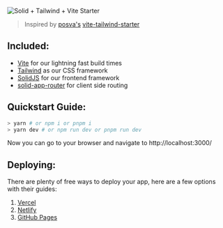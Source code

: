![Solid + Tailwind + Vite Starter](https://i.ibb.co/Ry70gCb/Solid-Tailwind-Vite-Starter-1.png)

>Inspired by [posva's](https://github.com/posva) [vite-tailwind-starter](https://github.com/posva/vite-tailwind-starter)

## Included:
- [Vite](https://vitejs.dev/) for our lightning fast build times
- [Tailwind](https://tailwindcss.com/) as our CSS framework
- [SolidJS](https://www.solidjs.com/) for our frontend framework
- [solid-app-router](https://github.com/solidjs/solid-app-router) for client side routing

## Quickstart Guide:

```bash
> yarn # or npm i or pnpm i
> yarn dev # or npm run dev or pnpm run dev
```
Now you can go to your browser and navigate to http://localhost:3000/

## Deploying:

There are plenty of free ways to deploy your app, here are a few options with their guides:
1. [Vercel](https://vercel.com/guides/deploying-solid-with-vercel)
2. [Netlify](https://www.netlify.com/blog/2016/09/29/a-step-by-step-guide-deploying-on-netlify/)
3. [GitHub Pages](https://docs.github.com/en/pages/getting-started-with-github-pages/creating-a-github-pages-site)